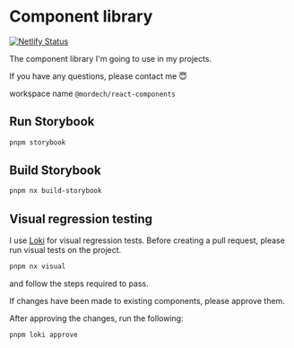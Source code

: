 # Component library

[![Netlify Status](https://api.netlify.com/api/v1/badges/61471929-230b-44ef-bfa3-672d2aa4de64/deploy-status)](https://app.netlify.com/sites/mordech-react-components/deploys)

The component library I'm going to use in my projects.

If you have any questions, please contact me 😇

workspace name `@mordech/react-components`

## Run Storybook

```bash
pnpm storybook
```

## Build Storybook

```bash
pnpm nx build-storybook
```

## Visual regression testing

I use [Loki](https://loki.js.org/) for visual regression tests.
Before creating a pull request, please run visual tests on the project.

```bash
pnpm nx visual
```

and follow the steps required to pass.

If changes have been made to existing components, please approve them.

After approving the changes, run the following:

```bash
pnpm loki approve
```
